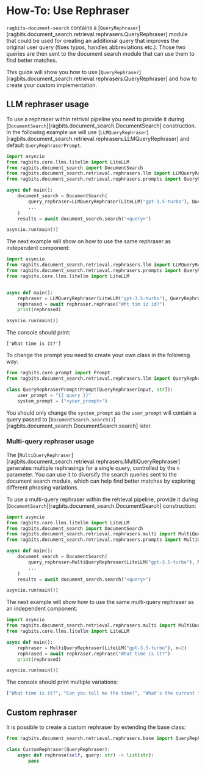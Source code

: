 # How-To: Use Rephraser
`ragbits-document-search` contains a [`QueryRephraser`][ragbits.document_search.retrieval.rephrasers.QueryRephraser] module that could be used for creating an additional query that
improves the original user query (fixes typos, handles abbreviations etc.). Those two queries are then sent to the document search
module that can use them to find better matches.

This guide will show you how to use [`QueryRephraser`][ragbits.document_search.retrieval.rephrasers.QueryRephraser] and how to create your custom implementation.

## LLM rephraser usage
To use a rephraser within retrival pipeline you need to provide it during [`DocumentSearch`][ragbits.document_search.DocumentSearch] construction. In the following example we will use
[`LLMQueryRephraser`][ragbits.document_search.retrieval.rephrasers.LLMQueryRephraser] and default `QueryRephraserPrompt`.
```python
import asyncio
from ragbits.core.llms.litellm import LiteLLM
from ragbits.document_search import DocumentSearch
from ragbits.document_search.retrieval.rephrasers.llm import LLMQueryRephraser
from ragbits.document_search.retrieval.rephrasers.prompts import QueryRephraserPrompt

async def main():
    document_search = DocumentSearch(
        query_rephraser=LLMQueryRephraser(LiteLLM("gpt-3.5-turbo"), QueryRephraserPrompt),
        ...
    )
    results = await document_search.search("<query>")

asyncio.run(main())
```

The next example will show on how to use the same rephraser as independent component:

```python
import asyncio
from ragbits.document_search.retrieval.rephrasers.llm import LLMQueryRephraser
from ragbits.document_search.retrieval.rephrasers.prompts import QueryRephraserPrompt
from ragbits.core.llms.litellm import LiteLLM


async def main():
    rephraser = LLMQueryRephraser(LiteLLM("gpt-3.5-turbo"), QueryRephraserPrompt)
    rephrased = await rephraser.rephrase("Wht tim iz id?")
    print(rephrased)

asyncio.run(main())
```
The console should print:
```text
['What time is it?']
```

To change the prompt you need to create your own class in the following way:
```python
from ragbits.core.prompt import Prompt
from ragbits.document_search.retrieval.rephrasers.llm import QueryRephraserInput

class QueryRephraserPrompt(Prompt[QueryRephraserInput, str]):
    user_prompt = "{{ query }}"
    system_prompt = ("<your_prompt>")
```
You should only change the `system_prompt` as the `user_prompt` will contain a query passed to [`DocumentSearch.search()`][ragbits.document_search.DocumentSearch.search] later.

### Multi-query rephraser usage
The [`MultiQueryRephraser`][ragbits.document_search.retrieval.rephrasers.MultiQueryRephraser] generates multiple rephrasings for a single query, controlled by the `n` parameter.  You can use it to diversify the search queries sent to the document search module, which can help find better matches by exploring different phrasing variations.

To use a multi-query rephraser within the retrieval pipeline, provide it during [`DocumentSearch`][ragbits.document_search.DocumentSearch] construction:
```python
import asyncio
from ragbits.core.llms.litellm import LiteLLM
from ragbits.document_search import DocumentSearch
from ragbits.document_search.retrieval.rephrasers.multi import MultiQueryRephraser
from ragbits.document_search.retrieval.rephrasers.prompts import MultiQueryRephraserPrompt

async def main():
    document_search = DocumentSearch(
        query_rephraser=MultiQueryRephraser(LiteLLM("gpt-3.5-turbo"), MultiQueryRephraserPrompt, n=2),
        ...
    )
    results = await document_search.search("<query>")

asyncio.run(main())
```

The next example will show how to use the same multi-query rephraser as an independent component:

```python
import asyncio
from ragbits.document_search.retrieval.rephrasers.multi import MultiQueryRephraser
from ragbits.core.llms.litellm import LiteLLM

async def main():
    rephraser = MultiQueryRephraser(LiteLLM("gpt-3.5-turbo"), n=2)
    rephrased = await rephraser.rephrase("What time is it?")
    print(rephrased)

asyncio.run(main())
```

The console should print multiple variations:

```python
["What time is it?", "Can you tell me the time?", "What's the current time?"]
```

## Custom rephraser
It is possible to create a custom rephraser by extending the base class:
```python
from ragbits.document_search.retrieval.rephrasers.base import QueryRephraser

class CustomRephraser(QueryRephraser):
    async def rephrase(self, query: str) -> list[str]:
        pass
```